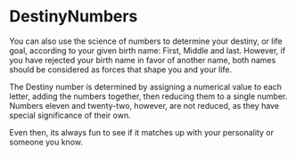 # DestinyNumbers

You can also use the science of numbers to determine your destiny, or life goal, according to your given birth name: First, Middle and last.  However, if you have rejected your birth name in favor of another name, both names should be considered as forces that shape you and your life. 

The Destiny number is determined by assigning a numerical value to each letter, adding the numbers together, then reducing them to a single number.  Numbers eleven and twenty-two, however, are not reduced, as they have special significance of their own.

Even then, its always fun to see if it matches up with your personality or someone you know.

